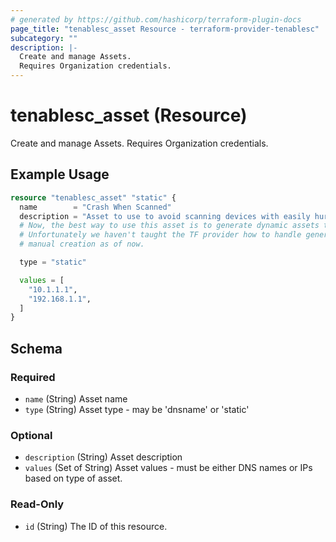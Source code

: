 ```yaml
---
# generated by https://github.com/hashicorp/terraform-plugin-docs
page_title: "tenablesc_asset Resource - terraform-provider-tenablesc"
subcategory: ""
description: |-
  Create and manage Assets.
  Requires Organization credentials.
---
```


# tenablesc_asset (Resource)

Create and manage Assets.
Requires Organization credentials.

## Example Usage

```terraform
resource "tenablesc_asset" "static" {
  name        = "Crash When Scanned"
  description = "Asset to use to avoid scanning devices with easily hurt feelings."
  # Now, the best way to use this asset is to generate dynamic assets that exclude this asset and scan with those.
  # Unfortunately we haven't taught the TF provider how to handle generating those, so that would be a
  # manual creation as of now.

  type = "static"

  values = [
    "10.1.1.1",
    "192.168.1.1",
  ]
}
```

<!-- schema generated by tfplugindocs -->
## Schema

### Required

- `name` (String) Asset name
- `type` (String) Asset type - may be 'dnsname' or 'static'

### Optional

- `description` (String) Asset description
- `values` (Set of String) Asset values - must be either DNS names or IPs based on type of asset.

### Read-Only

- `id` (String) The ID of this resource.


